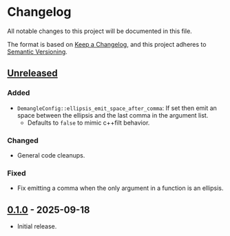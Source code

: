 # Changelog

All notable changes to this project will be documented in this file.

The format is based on [Keep a Changelog](https://keepachangelog.com/en/1.1.0/),
and this project adheres to [Semantic Versioning](https://semver.org/spec/v2.0.0.html).

## [Unreleased]

### Added

- `DemangleConfig::ellipsis_emit_space_after_comma`: If set then emit an space
  between the ellipsis and the last comma in the argument list.
  - Defaults to `false` to mimic c++filt behavior.

### Changed

- General code cleanups.

### Fixed

- Fix emitting a comma when the only argument in a function is an ellipsis.

## [0.1.0] - 2025-09-18

- Initial release.

[unreleased]: https://github.com/Decompollaborate/gnuv2_demangle/compare/0.1.0...main
[0.1.0]: https://github.com/Decompollaborate/gnuv2_demangle/releases/tag/0.1.0
